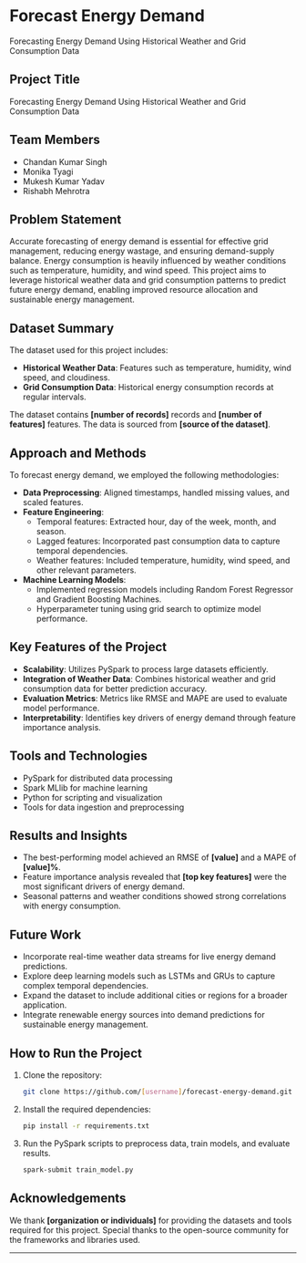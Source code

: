 # Forecast Energy Demand

Forecasting Energy Demand Using Historical Weather and Grid Consumption Data

## Project Title
Forecasting Energy Demand Using Historical Weather and Grid Consumption Data

## Team Members
- Chandan Kumar Singh
- Monika Tyagi
- Mukesh Kumar Yadav
- Rishabh Mehrotra

## Problem Statement
Accurate forecasting of energy demand is essential for effective grid management, reducing energy wastage, and ensuring demand-supply balance. Energy consumption is heavily influenced by weather conditions such as temperature, humidity, and wind speed. This project aims to leverage historical weather data and grid consumption patterns to predict future energy demand, enabling improved resource allocation and sustainable energy management.

## Dataset Summary
The dataset used for this project includes:
- **Historical Weather Data**: Features such as temperature, humidity, wind speed, and cloudiness.
- **Grid Consumption Data**: Historical energy consumption records at regular intervals.

The dataset contains **[number of records]** records and **[number of features]** features. The data is sourced from **[source of the dataset]**.

## Approach and Methods
To forecast energy demand, we employed the following methodologies:

- **Data Preprocessing**: Aligned timestamps, handled missing values, and scaled features.
- **Feature Engineering**:
  - Temporal features: Extracted hour, day of the week, month, and season.
  - Lagged features: Incorporated past consumption data to capture temporal dependencies.
  - Weather features: Included temperature, humidity, wind speed, and other relevant parameters.
- **Machine Learning Models**:
  - Implemented regression models including Random Forest Regressor and Gradient Boosting Machines.
  - Hyperparameter tuning using grid search to optimize model performance.

## Key Features of the Project
- **Scalability**: Utilizes PySpark to process large datasets efficiently.
- **Integration of Weather Data**: Combines historical weather and grid consumption data for better prediction accuracy.
- **Evaluation Metrics**: Metrics like RMSE and MAPE are used to evaluate model performance.
- **Interpretability**: Identifies key drivers of energy demand through feature importance analysis.

## Tools and Technologies
- PySpark for distributed data processing
- Spark MLlib for machine learning
- Python for scripting and visualization
- Tools for data ingestion and preprocessing

## Results and Insights
- The best-performing model achieved an RMSE of **[value]** and a MAPE of **[value]%**.
- Feature importance analysis revealed that **[top key features]** were the most significant drivers of energy demand.
- Seasonal patterns and weather conditions showed strong correlations with energy consumption.

## Future Work
- Incorporate real-time weather data streams for live energy demand predictions.
- Explore deep learning models such as LSTMs and GRUs to capture complex temporal dependencies.
- Expand the dataset to include additional cities or regions for a broader application.
- Integrate renewable energy sources into demand predictions for sustainable energy management.

## How to Run the Project
1. Clone the repository:
   ```bash
   git clone https://github.com/[username]/forecast-energy-demand.git
   ```
2. Install the required dependencies:
   ```bash
   pip install -r requirements.txt
   ```
3. Run the PySpark scripts to preprocess data, train models, and evaluate results.
   ```bash
   spark-submit train_model.py
   ```

## Acknowledgements
We thank **[organization or individuals]** for providing the datasets and tools required for this project. Special thanks to the open-source community for the frameworks and libraries used.

---
